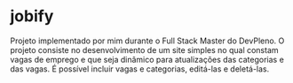 # jobify

Projeto implementado por mim durante o Full Stack Master do DevPleno. O projeto consiste no desenvolvimento de um site simples no qual constam vagas de emprego e que seja dinâmico para atualizações das categorias e das vagas. É possível incluir vagas e categorias, editá-las e deletá-las.

